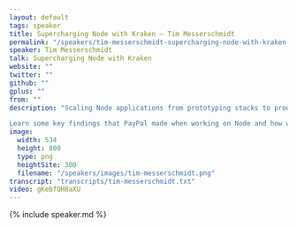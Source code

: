 ```yaml
---
layout: default
tags: speaker
title: Supercharging Node with Kraken – Tim Messerschmidt
permalink: "/speakers/tim-messerschmidt-supercharging-node-with-kraken.html"
speaker: Tim Messerschmidt
talk: Supercharging Node with Kraken
website: ""
twitter: ""
github: ""
gplus: ""
from: ""
description: "Scaling Node applications from prototyping stacks to production can be very difficult as there is a big lack of conventions and best practices that work across companies and even communities. In this talk Tim will be showcasing his favourite 4 modules of KrakenJS – a thin convention layer on top of Express – which helped PayPal pushing out Node apps.

Learn some key findings that PayPal made when working on Node and how we structured the introduction of it into our existing infrastructure. Being more efficient, needing less people working on projects and being way more responsive than classical apps Node and Kraken have become PayPal's favourite stack."
image:
  width: 534
  height: 800
  type: png
  heightSite: 300
  filename: "/speakers/images/tim-messerschmidt.png"
transcript: "transcripts/tim-messerschmidt.txt"
video: gKebfQH8aXU
---
```


{% include speaker.md %}
